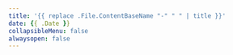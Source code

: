 ```yaml
---
title: '{{ replace .File.ContentBaseName "-" " " | title }}'
date: {{ .Date }}
collapsibleMenu: false
alwaysopen: false
---
```

